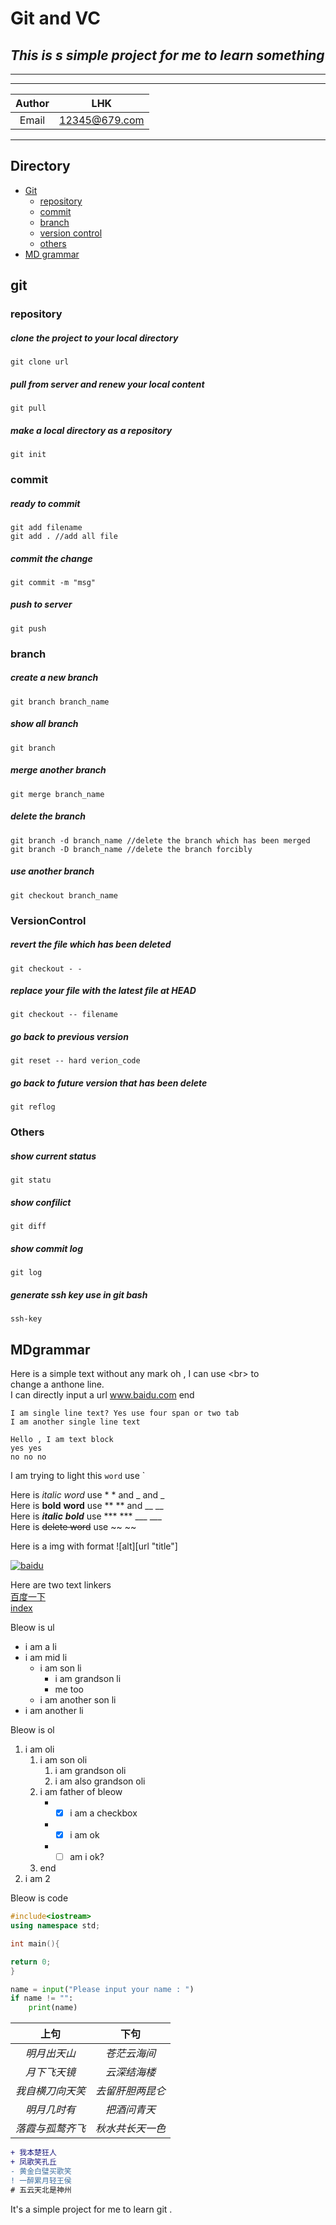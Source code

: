 Git and VC
=============
*This is s simple project for me to learn something*
---------------------
_____________________

***
|Author| LHK|
| :---: | :---: |
|Email| 12345@679.com|
***

## Directory
* [Git](#git)
    * [repository](#repository)
    * [commit](#commit)
    * [branch](#branch)
    * [version control](#versioncontrol)
    * [others](#others)
* [MD grammar](#mdgrammar)
    


## git
### repository
##### clone the project to your local directory
```Git
git clone url
```
##### pull from server and renew your local content
```Git
git pull 
```
##### make a local directory as a repository
```Git
git init
```
### commit
##### ready to commit
```Git
git add filename 
git add . //add all file
```
##### commit the change
```Git
git commit -m "msg"
```
##### push to server
```Git
git push
```
### branch
##### create a new branch
```Git
git branch branch_name
```
##### show all branch
```Git
git branch
```
##### merge another branch
```Git 
git merge branch_name
```
##### delete the branch
```Git
git branch -d branch_name //delete the branch which has been merged
git branch -D branch_name //delete the branch forcibly
```
##### use another branch
```Git
git checkout branch_name
```
### VersionControl
##### revert the file which has been deleted
```Git
git checkout - -
```
##### replace your file with the latest file at HEAD
```Git
git checkout -- filename
```
##### go back to previous version
```Git
git reset -- hard verion_code 
```
##### go back to future version that has been delete
```Git
git reflog
```
### Others
##### show current status
```Git
git statu
```
##### show confilict
```Git
git diff
```
##### show commit log
```Git
git log
```
##### generate ssh key  use in git bash
```Git
ssh-key 
```
## MDgrammar
Here is a simple text without any mark oh , I can use \<br> to <br> change a anthone line.<br> I can directly input a url www.baidu.com end

    I am single line text? Yes use four span or two tab
    I am another single line text

```
Hello , I am text block  
yes yes
no no no
```

I am trying to light this   `word`  use \`

Here is *italic* _word_ use \* \*  and \_ and \_  
Here is **bold** __word__ use \*\* \*\* and \_\_ \_\_  
Here is ***italic*** ___bold___ use \*\*\*  \*\*\*    \_\_\_  \_\_\_  
Here is ~~delete word~~ use \~\~ \~\~  

Here is a img with format !\[alt\]\[url "title"\]  

[![baidu](http://www.baidu.com/img/bdlogo.gif "百度logo")](http:/www.baidu.com "百度")    

Here are two text linkers  
[百度一下](http://www.baidu.com "百度一下")  
[index](/html/index.html "my index")  

Bleow is ul  
* i am a li  
* i am mid li  
    * i am son li  
        * i am grandson li  
        * me too  
    * i am another son li  
* i am another li  

Bleow is ol  
1. i am oli
    1. i am son oli
        1. i am grandson oli
        2. i am also grandson oli
    2. i am father of bleow
        * - [x] i am a checkbox
        * - [x] i am ok
        * - [ ] am i ok?
    3. end
2. i am 2  

Bleow is code  
```C++
#include<iostream>
using namespace std;

int main(){

return 0;
}
```
```Python
name = input("Please input your name : ")
if name != "":
    print(name)
```
| 上句 | 下句 |
| :------: | :------: |
| *明月出天山*     | *苍茫云海间* |
| *月下飞天镜*     | *云深结海楼* |
| *我自横刀向天笑* | *去留肝胆两昆仑* |
| *明月几时有*     | *把酒问青天* |
| *落霞与孤鹜齐飞* | *秋水共长天一色* |

```diff
+ 我本楚狂人
+ 凤歌笑孔丘
- 黄金白璧买歌笑
! 一醉累月轻王侯
# 五云天北是神州
```







It's a simple project for me to learn git .  


